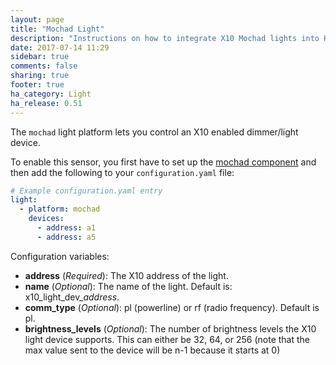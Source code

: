 ```yaml
---
layout: page
title: "Mochad Light"
description: "Instructions on how to integrate X10 Mochad lights into Home Assistant."
date: 2017-07-14 11:29
sidebar: true
comments: false
sharing: true
footer: true
ha_category: Light
ha_release: 0.51
---
```


The `mochad` light platform lets you control an X10 enabled dimmer/light device.



To enable this sensor, you first have to set up the [mochad component](/components/mochad/) and then add the following to your `configuration.yaml` file:

```yaml
# Example configuration.yaml entry
light:
  - platform: mochad
    devices:
      - address: a1
      - address: a5
```

Configuration variables:

- **address** (*Required*): The X10 address of the light.
- **name** (*Optional*): The name of the light. Default is: x10_light_dev_*address*.
- **comm_type** (*Optional*): pl (powerline) or rf (radio frequency). Default is pl.
- **brightness_levels** (*Optional*): The number of brightness levels the X10 light device supports. This can either be 32, 64, or 256 (note that the max
value sent to the device will be n-1 because it starts at 0)
